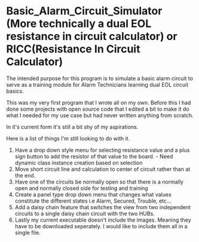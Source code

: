 # Basic_Alarm_Circuit_Simulator (More technically a dual EOL resistance in circuit calculator) or RICC(Resistance In Circuit Calculator)
The intended purpose for this program is to simulate a basic alarm circuit to serve as a training module for Alarm Technicians learning dual EOL circuit basics.

This was my very first program that I wrote all on my own. Before this I had done some projects with open source code that I edited a bit to make it do what I needed for my use case but had never written anything from scratch.

In it's current form it's still a bit shy of my aspirations.

Here is a list of things I'm still looking to do with it.
  1. Have a drop down style menu for selecting resistance value and a plus sign button to add the resistor of that value to the board.
    - Need dynamic class instance creation based on selection
  3. Move short circuit line and calculation to center of circuit rather than at the end.
  4. Have one of the circuits be normally open so that there is a normally open and normally closed side for testing and training
  5. Create a panel type drop down menu that changes what values constitute the different states i.e Alarm, Secured, Trouble, etc...
  6. Add a daisy chain feature that switches the view from two independent circuits to a single daisy chain circuit with the two HUBs.
  7. Lastly my current executable doesn't include the images. Meaning they have to be downloaded seperately. I would like to include them all in a single file.
